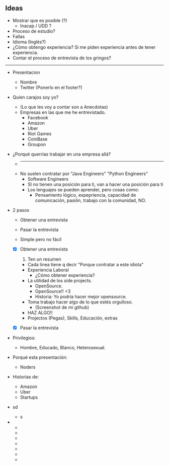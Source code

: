 ## Ideas

- Mostrar que es posible (?)
  - Inacap / UDD ?
- Proceso de estudio?
- Fallas
- Idioma (Inglés?)
- ¿Cómo obtengo experiencia? Si me piden experiencia antes de tener experiencia.
- Contar el proceso de entrevista de los gringos?


--------


- Presentacion
  - Nombre
  - Twitter (Ponerlo en el footer?)

- Quien carajos soy yo?
  - (Lo que les voy a contar son a Anecdotas)
  - Empresas en las que me he entrevistado.
    - Facebook
    - Amazon
    - Uber
    - Riot Games
    - CoinBase
    - Groupon

- ¿Porqué querrías trabajar en una empresa allá?
  - * * * *
  - No suelen contratar por "Java Engineers" "Python Engineers"
    - Software Engineers
    - SI no tienen una posición para ti, van a hacer una posición para ti
    - Los lenguajes se pueden aprender, pero cosas como:
      - Pensamiento lógico, expepriencia, capacidad de comunicación, pasión, trabajo con la comunidad, NO.


- 2 pasos
  - Obtener una entrevista
  - Pasar la entrevista

  - Simple pero no fácil

  - [x] Obtener una entrevista
    1. Ten un resumen
      - Cada linea tiene q decir "Porque contratar a este idiota"
      - Experiencia Laboral
        - ¿Cómo obtener experiencia?
      - La utilidad de los side projects.
        - OpenSource.
        - OpenSource!! <3
        - Historia: Yo podría hacer mejor opensource.
      - Toma trabajo hacer algo de lo que estés orgulloso.
        - (Screenshot de mi github)
      - HAZ ALGO!!
      - Projectos (Pegas), Skills, Educación, extras

  - [x] Pasar la entrevista


- Privilegios:
  - Hombre, Educado, Blanco, Heterosexual.

- Porqué esta presentación:
  - Noders


- Historias de:
  - Amazon
  - Uber
  - Startups


- sd
  - s


-
  -
  -
  -
  -
  -
  -
  -
